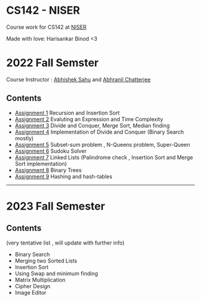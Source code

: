 # CS142 - NISER
Course work for CS142 at [NISER](https://www.niser.ac.in)

Made with love: Harisankar Binod <3


# 2022 Fall Semster

Course Instructor : [Abhishek Sahu](https://sites.google.com/view/abhisheksahu1) and [Abhranil Chatterjee](https://cabhranil.bitbucket.io)

## Contents

- [Assignment 1](https://github.com/Methaphur/CS142-NISER/tree/main/Assignments/Assignment_1(09-01-2023)) Recursion and Insertion Sort
- [Assignment 2](https://github.com/Methaphur/CS142-NISER/tree/main/Assignments/Assignment_2(16_01_2023)) Evaluting an Expression and Time Complexity
- [Assignment 3](https://github.com/Methaphur/CS142-NISER/tree/main/Assignments/Assignment_3(23_01_2023)) Divide and Conquer, Merge Sort, Median finding
- [Assignment 4](https://github.com/Methaphur/CS142-NISER/tree/main/Assignments/Assignment_4(Quiz)) Implementation of Divide and Conquer (Binary Search mostly)
- [Assignment 5](https://github.com/Methaphur/CS142-NISER/tree/main/Assignments/Assignment_5(13_02_2023)) Subset-sum problem , N-Queens problem, Super-Queen 
- [Assignment 6](https://github.com/Methaphur/CS142-NISER/tree/main/Assignments/Assignment_6(06_03_2023)) Sudoku Solver
- [Assignment 7](https://github.com/Methaphur/CS142-NISER/tree/main/Assignments/Assignment_7(13_03_2023)) Linked Lists (Palindrome check , Insertion Sort and Merge Sort implementation)
- [Assignment 8](https://github.com/Methaphur/CS142-NISER/tree/main/Assignments/Assignment_8(27_03_2023)) Binary Trees
- [Assignment 9](https://github.com/Methaphur/CS142-NISER/tree/main/Assignments/Assignment_9(03_04_2023)) Hashing and hash-tables 
---

# 2023 Fall Semester

## Contents
(very tentative list , will update with further info)
- Binary Search
- Merging two Sorted Lists
- Insertion Sort    
- Using Swap and minimum finding 
- Matrix Multiplication
- Cipher Design
- Image Editor
